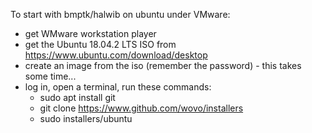 To start with bmptk/halwib on ubuntu under VMware:

- get WMware workstation player
- get the Ubuntu 18.04.2 LTS ISO from https://www.ubuntu.com/download/desktop
- create an image from the iso (remember the password) - this takes some time...
- log in, open a terminal, run these commands:
   - sudo apt install git
   - git clone https://www.github.com/wovo/installers
   - sudo installers/ubuntu